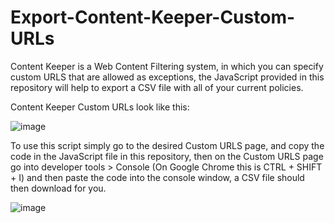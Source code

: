# Export-Content-Keeper-Custom-URLs
Content Keeper is a Web Content Filtering system, in which you can specify custom URLS that are allowed as exceptions, the JavaScript provided in this repository will help to export a CSV file with all of your current policies.

Content Keeper Custom URLs look like this:

![image](https://user-images.githubusercontent.com/33621585/231628094-fa9eb5e3-f1e6-48dd-a8e8-5aad67548c7a.png)

To use this script simply go to the desired Custom URLS page, and copy the code in the JavaScript file in this repository, then on the Custom URLS page go into developer tools > Console (On Google Chrome this is CTRL + SHIFT + I) and then paste the code into the console window, a CSV file should then download for you.

![image](https://user-images.githubusercontent.com/33621585/231628566-14068441-64aa-4f06-b3c0-212ef7f1fe50.png)


